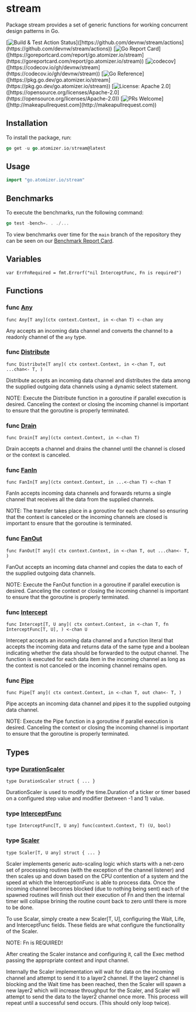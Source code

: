 # stream

Package stream provides a set of generic functions for working concurrent
design patterns in Go.

[![Build & Test Action Status]([https://github.com/devnw/stream/actions/workflows/build.yml/badge.svg](https://github.com/devnw/stream/actions/workflows/build.yml/badge.svg))]([https://github.com/devnw/stream/actions](https://github.com/devnw/stream/actions))
[![Go Report Card]([https://goreportcard.com/badge/go.atomizer.io/stream](https://goreportcard.com/badge/go.atomizer.io/stream))]([https://goreportcard.com/report/go.atomizer.io/stream](https://goreportcard.com/report/go.atomizer.io/stream))
[![codecov]([https://codecov.io/gh/devnw/stream/branch/main/graph/badge.svg](https://codecov.io/gh/devnw/stream/branch/main/graph/badge.svg))]([https://codecov.io/gh/devnw/stream](https://codecov.io/gh/devnw/stream))
[![Go Reference]([https://pkg.go.dev/badge/go.atomizer.io/stream.svg](https://pkg.go.dev/badge/go.atomizer.io/stream.svg))]([https://pkg.go.dev/go.atomizer.io/stream](https://pkg.go.dev/go.atomizer.io/stream))
[![License: Apache 2.0]([https://img.shields.io/badge/license-Apache-blue.svg](https://img.shields.io/badge/license-Apache-blue.svg))]([https://opensource.org/licenses/Apache-2.0](https://opensource.org/licenses/Apache-2.0))
[![PRs Welcome]([https://img.shields.io/badge/PRs-welcome-brightgreen.svg](https://img.shields.io/badge/PRs-welcome-brightgreen.svg))]([http://makeapullrequest.com](http://makeapullrequest.com))

## Installation

To install the package, run:

```go
go get -u go.atomizer.io/stream@latest
```

## Usage

```go
import "go.atomizer.io/stream"
```

## Benchmarks

To execute the benchmarks, run the following command:

```go
go test -bench=. . ./...
```

To view benchmarks over time for the `main` branch of the repository they can
be seen on our [Benchmark Report Card].

[Benchmark Report Card]: [https://devnw.github.io/stream/dev/bench/](https://devnw.github.io/stream/dev/bench/)

## Variables

```golang
var ErrFnRequired = fmt.Errorf("nil InterceptFunc, Fn is required")
```

## Functions

### func [Any](/stream.go#L278)

`func Any[T any](ctx context.Context, in <-chan T) <-chan any`

Any accepts an incoming data channel and converts the channel to a readonly
channel of the `any` type.

### func [Distribute](/stream.go#L222)

`func Distribute[T any](
    ctx context.Context, in <-chan T, out ...chan<- T,
)`

Distribute accepts an incoming data channel and distributes the data among
the supplied outgoing data channels using a dynamic select statement.

NOTE: Execute the Distribute function in a goroutine if parallel execution is
desired. Canceling the context or closing the incoming channel is important
to ensure that the goroutine is properly terminated.

### func [Drain](/stream.go#L259)

`func Drain[T any](ctx context.Context, in <-chan T)`

Drain accepts a channel and drains the channel until the channel is closed
or the context is canceled.

### func [FanIn](/stream.go#L127)

`func FanIn[T any](ctx context.Context, in ...<-chan T) <-chan T`

FanIn accepts incoming data channels and forwards returns a single channel
that receives all the data from the supplied channels.

NOTE: The transfer takes place in a goroutine for each channel
so ensuring that the context is canceled or the incoming channels
are closed is important to ensure that the goroutine is terminated.

### func [FanOut](/stream.go#L162)

`func FanOut[T any](
    ctx context.Context, in <-chan T, out ...chan<- T,
)`

FanOut accepts an incoming data channel and copies the data to each of the
supplied outgoing data channels.

NOTE: Execute the FanOut function in a goroutine if parallel execution is
desired. Canceling the context or closing the incoming channel is important
to ensure that the goroutine is properly terminated.

### func [Intercept](/stream.go#L77)

`func Intercept[T, U any](
    ctx context.Context,
    in <-chan T,
    fn InterceptFunc[T, U],
) <-chan U`

Intercept accepts an incoming data channel and a function literal that
accepts the incoming data and returns data of the same type and a boolean
indicating whether the data should be forwarded to the output channel.
The function is executed for each data item in the incoming channel as long
as the context is not canceled or the incoming channel remains open.

### func [Pipe](/stream.go#L47)

`func Pipe[T any](
    ctx context.Context, in <-chan T, out chan<- T,
)`

Pipe accepts an incoming data channel and pipes it to the supplied
outgoing data channel.

NOTE: Execute the Pipe function in a goroutine if parallel execution is
desired. Canceling the context or closing the incoming channel is important
to ensure that the goroutine is properly terminated.

## Types

### type [DurationScaler](/scaler.go#L220)

`type DurationScaler struct { ... }`

DurationScaler is used to modify the time.Duration of a ticker or timer based on
a configured step value and modifier (between -1 and 1) value.

### type [InterceptFunc](/stream.go#L70)

`type InterceptFunc[T, U any] func(context.Context, T) (U, bool)`

### type [Scaler](/scaler.go#L34)

`type Scaler[T, U any] struct { ... }`

Scaler implements generic auto-scaling logic which starts with a net-zero
set of processing routines (with the exception of the channel listener) and
then scales up and down based on the CPU contention of a system and the speed
at which the InterceptionFunc is able to process data. Once the incoming
channel becomes blocked (due to nothing being sent) each of the spawned
routines will finish out their execution of Fn and then the internal timer
will collapse brining the routine count back to zero until there is more to
be done.

To use Scalar, simply create a new Scaler[T, U], configuring the Wait, Life,
and InterceptFunc fields. These fields are what configure the functionality
of the Scaler.

NOTE: Fn is REQUIRED!

After creating the Scaler instance and configuring it, call the Exec method
passing the appropriate context and input channel.

Internally the Scaler implementation will wait for data on the incoming
channel and attempt to send it to a layer2 channel. If the layer2 channel
is blocking and the Wait time has been reached, then the Scaler will spawn
a new layer2 which will increase throughput for the Scaler, and Scaler
will attempt to send the data to the layer2 channel once more. This process
will repeat until a successful send occurs. (This should only loop twice).
